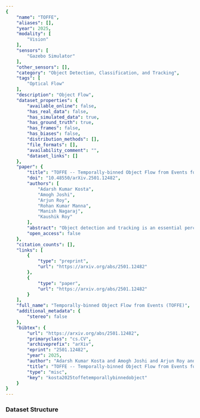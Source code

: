 ```yaml
---
{
    "name": "TOFFE",
    "aliases": [],
    "year": 2025,
    "modality": [
        "Vision"
    ],
    "sensors": [
        "Gazebo Simulator"
    ],
    "other_sensors": [],
    "category": "Object Detection, Classification, and Tracking",
    "tags": [
        "Optical Flow"
    ],
    "description": "Object Flow",
    "dataset_properties": {
        "available_online": false,
        "has_real_data": false,
        "has_simulated_data": true,
        "has_ground_truth": true,
        "has_frames": false,
        "has_biases": false,
        "distribution_methods": [],
        "file_formats": [],
        "availability_comment": "",
        "dataset_links": []
    },
    "paper": {
        "title": "TOFFE -- Temporally-binned Object Flow from Events for High-speed and Energy-Efficient Object Detection and Tracking",
        "doi": "10.48550/arXiv.2501.12482",
        "authors": [
            "Adarsh Kumar Kosta",
            "Amogh Joshi",
            "Arjun Roy",
            "Rohan Kumar Manna",
            "Manish Nagaraj",
            "Kaushik Roy"
        ],
        "abstract": "Object detection and tracking is an essential perception task for enabling fully autonomous navigation in robotic systems. Edge robot systems such as small drones need to execute complex maneuvers at high-speeds with limited resources, which places strict constraints on the underlying algorithms and hardware. Traditionally, frame-based cameras are used for vision-based perception due to their rich spatial information and simplified synchronous sensing capabilities. However, obtaining detailed information across frames incurs high energy consumption and may not even be required. In addition, their low temporal resolution renders them ineffective in high-speed motion scenarios. Event-based cameras offer a biologically-inspired solution to this by capturing only changes in intensity levels at exceptionally high temporal resolution and low power consumption, making them ideal for high-speed motion scenarios. However, their asynchronous and sparse outputs are not natively suitable with conventional deep learning methods. In this work, we propose TOFFE, a lightweight hybrid framework for performing event-based object motion estimation (including pose, direction, and speed estimation), referred to as Object Flow. TOFFE integrates bio-inspired Spiking Neural Networks (SNNs) and conventional Analog Neural Networks (ANNs), to efficiently process events at high temporal resolutions while being simple to train. Additionally, we present a novel event-based synthetic dataset involving high-speed object motion to train TOFFE. Our experimental results show that TOFFE achieves 5.7x/8.3x reduction in energy consumption and 4.6x/5.8x reduction in latency on edge GPU(Jetson TX2)/hybrid hardware(Loihi-2 and Jetson TX2), compared to previous event-based object detection baselines.",
        "open_access": false
    },
    "citation_counts": [],
    "links": [
        {
            "type": "preprint",
            "url": "https://arxiv.org/abs/2501.12482"
        },
        {
            "type": "paper",
            "url": "https://arxiv.org/abs/2501.12482"
        }
    ],
    "full_name": "Temporally-binned Object Flow from Events (TOFFE)",
    "additional_metadata": {
        "stereo": false
    },
    "bibtex": {
        "url": "https://arxiv.org/abs/2501.12482",
        "primaryclass": "cs.CV",
        "archiveprefix": "arXiv",
        "eprint": "2501.12482",
        "year": 2025,
        "author": "Adarsh Kumar Kosta and Amogh Joshi and Arjun Roy and Rohan Kumar Manna and Manish Nagaraj and Kaushik Roy",
        "title": "TOFFE -- Temporally-binned Object Flow from Events for High-speed and Energy-Efficient Object Detection and Tracking",
        "type": "misc",
        "key": "kosta2025toffetemporallybinnedobject"
    }
}
---
```


### Dataset Structure
